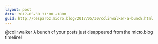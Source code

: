 ```yaml
---
layout: post
date: 2017-05-30 21:08 +1000
guid: http://desparoz.micro.blog/2017/05/30/colinwalker-a-bunch.html
---
```

@colinwalker A bunch of your posts just disappeared from the micro.blog timeline!
